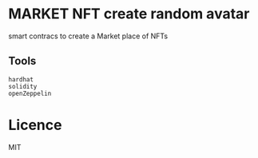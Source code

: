 # MARKET NFT create random avatar

smart contracs to create a Market place of NFTs

## Tools
```
hardhat 
solidity
openZeppelin

```

# Licence

MIT
